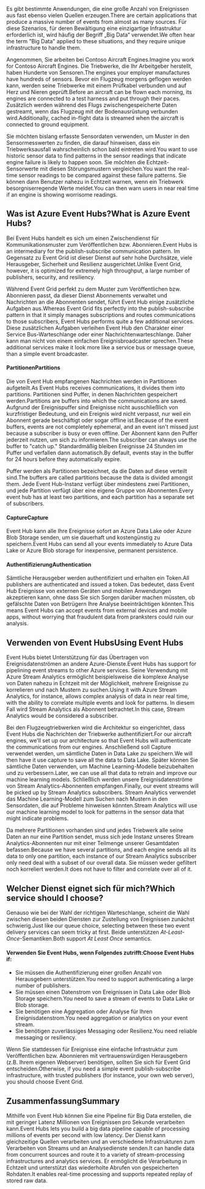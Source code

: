 <span data-ttu-id="40fc7-101">Es gibt bestimmte Anwendungen, die eine große Anzahl von Ereignissen aus fast ebenso vielen Quellen erzeugen.</span><span class="sxs-lookup"><span data-stu-id="40fc7-101">There are certain applications that produce a massive number of events from almost as many sources.</span></span> <span data-ttu-id="40fc7-102">Für diese Szenarios, für deren Bewältigung eine einzigartige Infrastruktur erforderlich ist, wird häufig der Begriff „Big Data“ verwendet.</span><span class="sxs-lookup"><span data-stu-id="40fc7-102">We often hear the term "Big Data" applied to these situations, and they require unique infrastructure to handle them.</span></span>

<span data-ttu-id="40fc7-103">Angenommen, Sie arbeiten bei Contoso Aircraft Engines.</span><span class="sxs-lookup"><span data-stu-id="40fc7-103">Imagine you work for Contoso Aircraft Engines.</span></span> <span data-ttu-id="40fc7-104">Die Triebwerke, die Ihr Arbeitgeber herstellt, haben Hunderte von Sensoren.</span><span class="sxs-lookup"><span data-stu-id="40fc7-104">The engines your employer manufactures have hundreds of sensors.</span></span> <span data-ttu-id="40fc7-105">Bevor ein Flugzeug morgens geflogen werden kann, werden seine Triebwerke mit einem Prüfkabel verbunden und auf Herz und Nieren geprüft.</span><span class="sxs-lookup"><span data-stu-id="40fc7-105">Before an aircraft can be flown each morning, its engines are connected to a test harness and put through their paces.</span></span> <span data-ttu-id="40fc7-106">Zusätzlich werden während des Flugs zwischengespeicherte Daten gestreamt, wenn das Flugzeug mit der Bodenausrüstung verbunden wird.</span><span class="sxs-lookup"><span data-stu-id="40fc7-106">Additionally, cached in-flight data is streamed when the aircraft is connected to ground equipment.</span></span>

<span data-ttu-id="40fc7-107">Sie möchten bislang erfasste Sensordaten verwenden, um Muster in den Sensormesswerten zu finden, die darauf hinweisen, dass ein Triebwerksausfall wahrscheinlich schon bald eintreten wird.</span><span class="sxs-lookup"><span data-stu-id="40fc7-107">You want to use historic sensor data to find patterns in the sensor readings that indicate engine failure is likely to happen soon.</span></span> <span data-ttu-id="40fc7-108">Sie möchten die Echtzeit-Sensorwerte mit diesen Störungsmustern vergleichen.</span><span class="sxs-lookup"><span data-stu-id="40fc7-108">You want the real-time sensor readings to be compared against these failure patterns.</span></span> <span data-ttu-id="40fc7-109">Sie können dann Benutzer nahezu in Echtzeit warnen, wenn ein Triebwerk besorgniserregende Werte meldet.</span><span class="sxs-lookup"><span data-stu-id="40fc7-109">You can then warn users in near real time if an engine is showing worrisome readings.</span></span>

## <a name="what-is-azure-event-hubs"></a><span data-ttu-id="40fc7-110">Was ist Azure Event Hubs?</span><span class="sxs-lookup"><span data-stu-id="40fc7-110">What is Azure Event Hubs?</span></span>
<span data-ttu-id="40fc7-111">Bei Event Hubs handelt es sich um einen Zwischendienst für Kommunikationsmuster zum Veröffentlichen bzw. Abonnieren.</span><span class="sxs-lookup"><span data-stu-id="40fc7-111">Event Hubs is an intermediary for the publish-subscribe communication pattern.</span></span> <span data-ttu-id="40fc7-112">Im Gegensatz zu Event Grid ist dieser Dienst auf sehr hohe Durchsätze, viele Herausgeber, Sicherheit und Resilienz ausgerichtet.</span><span class="sxs-lookup"><span data-stu-id="40fc7-112">Unlike Event Grid, however, it is optimized for extremely high throughput, a large number of publishers, security, and resiliency.</span></span>

<span data-ttu-id="40fc7-113">Während Event Grid perfekt zu dem Muster zum Veröffentlichen bzw. Abonnieren passt, da dieser Dienst Abonnements verwaltet und Nachrichten an die Abonnenten sendet, führt Event Hub einige zusätzliche Aufgaben aus.</span><span class="sxs-lookup"><span data-stu-id="40fc7-113">Whereas Event Grid fits perfectly into the publish-subscribe pattern in that it simply manages subscriptions and routes communications to those subscribers, Event Hubs performs quite a few additional services.</span></span> <span data-ttu-id="40fc7-114">Diese zusätzlichen Aufgaben verleihen Event Hub den Charakter einer Service Bus-Warteschlange oder einer Nachrichtenwarteschlange. Daher kann man nicht von einem einfachen Ereignisbroadcaster sprechen.</span><span class="sxs-lookup"><span data-stu-id="40fc7-114">These additional services make it look more like a service bus or message queue, than a simple event broadcaster.</span></span>

#### <a name="partitions"></a><span data-ttu-id="40fc7-115">Partitionen</span><span class="sxs-lookup"><span data-stu-id="40fc7-115">Partitions</span></span>
<span data-ttu-id="40fc7-116">Die von Event Hub empfangenen Nachrichten werden in Partitionen aufgeteilt.</span><span class="sxs-lookup"><span data-stu-id="40fc7-116">As Event Hubs receives communications, it divides them into partitions.</span></span> <span data-ttu-id="40fc7-117">Partitionen sind Puffer, in denen Nachrichten gespeichert werden.</span><span class="sxs-lookup"><span data-stu-id="40fc7-117">Partitions are buffers into which the communications are saved.</span></span> <span data-ttu-id="40fc7-118">Aufgrund der Ereignispuffer sind Ereignisse nicht ausschließlich von kurzfristiger Bedeutung, und ein Ereignis wird nicht verpasst, nur weil ein Abonnent gerade beschäftigt oder sogar offline ist.</span><span class="sxs-lookup"><span data-stu-id="40fc7-118">Because of the event buffers, events are not completely ephemeral, and an event isn't missed just because a subscriber is busy or even offline.</span></span> <span data-ttu-id="40fc7-119">Der Abonnent kann den Puffer jederzeit nutzen, um sich zu informieren.</span><span class="sxs-lookup"><span data-stu-id="40fc7-119">The subscriber can always use the buffer to "catch up."</span></span> <span data-ttu-id="40fc7-120">Standardmäßig bleiben Ereignisse 24 Stunden im Puffer und verfallen dann automatisch.</span><span class="sxs-lookup"><span data-stu-id="40fc7-120">By default, events stay in the buffer for 24 hours before they automatically expire.</span></span>

<span data-ttu-id="40fc7-121">Puffer werden als Partitionen bezeichnet, da die Daten auf diese verteilt sind.</span><span class="sxs-lookup"><span data-stu-id="40fc7-121">The buffers are called partitions because the data is divided amongst them.</span></span> <span data-ttu-id="40fc7-122">Jede Event Hub-Instanz verfügt über mindestens zwei Partitionen, und jede Partition verfügt über eine eigene Gruppe von Abonnenten.</span><span class="sxs-lookup"><span data-stu-id="40fc7-122">Every event hub has at least two partitions, and each partition has a separate set of subscribers.</span></span>

#### <a name="capture"></a><span data-ttu-id="40fc7-123">Capture</span><span class="sxs-lookup"><span data-stu-id="40fc7-123">Capture</span></span>
<span data-ttu-id="40fc7-124">Event Hub kann alle Ihre Ereignisse sofort an Azure Data Lake oder Azure Blob Storage senden, um sie dauerhaft und kostengünstig zu speichern.</span><span class="sxs-lookup"><span data-stu-id="40fc7-124">Event Hubs can send all your events immediately to Azure Data Lake or Azure Blob storage for inexpensive, permanent persistence.</span></span>

#### <a name="authentication"></a><span data-ttu-id="40fc7-125">Authentifizierung</span><span class="sxs-lookup"><span data-stu-id="40fc7-125">Authentication</span></span>
<span data-ttu-id="40fc7-126">Sämtliche Herausgeber werden authentifiziert und erhalten ein Token.</span><span class="sxs-lookup"><span data-stu-id="40fc7-126">All publishers are authenticated and issued a token.</span></span> <span data-ttu-id="40fc7-127">Das bedeutet, dass Event Hub Ereignisse von externen Geräten und mobilen Anwendungen akzeptieren kann, ohne dass Sie sich Sorgen darüber machen müssten, ob gefälschte Daten von Betrügern Ihre Analyse beeinträchtigen könnten.</span><span class="sxs-lookup"><span data-stu-id="40fc7-127">This means Event Hubs can accept events from external devices and mobile apps, without worrying that fraudulent data from pranksters could ruin our analysis.</span></span> 

## <a name="using-event-hubs"></a><span data-ttu-id="40fc7-128">Verwenden von Event Hubs</span><span class="sxs-lookup"><span data-stu-id="40fc7-128">Using Event Hubs</span></span>
<span data-ttu-id="40fc7-129">Event Hubs bietet Unterstützung für das Übertragen von Ereignisdatenströmen an andere Azure-Dienste.</span><span class="sxs-lookup"><span data-stu-id="40fc7-129">Event Hubs has support for pipelining event streams to other Azure services.</span></span> <span data-ttu-id="40fc7-130">Seine Verwendung mit Azure Stream Analytics ermöglicht beispielsweise die komplexe Analyse von Daten nahezu in Echtzeit mit der Möglichkeit, mehrere Ereignisse zu korrelieren und nach Mustern zu suchen.</span><span class="sxs-lookup"><span data-stu-id="40fc7-130">Using it with Azure Stream Analytics, for instance, allows complex analysis of data in near real time, with the ability to correlate multiple events and look for patterns.</span></span> <span data-ttu-id="40fc7-131">In diesem Fall wird Stream Analytics als Abonnent betrachtet.</span><span class="sxs-lookup"><span data-stu-id="40fc7-131">In this case, Stream Analytics would be considered a subscriber.</span></span>

<span data-ttu-id="40fc7-132">Bei den Flugzeugtriebwerken wird die Architektur so eingerichtet, dass Event Hubs die Nachrichten der Triebwerke authentifiziert.</span><span class="sxs-lookup"><span data-stu-id="40fc7-132">For our aircraft engines, we'll set up our architecture so that Event Hubs will authenticate the communications from our engines.</span></span> <span data-ttu-id="40fc7-133">Anschließend soll Capture verwendet werden, um sämtliche Daten in Data Lake zu speichern.</span><span class="sxs-lookup"><span data-stu-id="40fc7-133">We will then have it use capture to save all the data to Data Lake.</span></span> <span data-ttu-id="40fc7-134">Später können Sie sämtliche Daten verwenden, um Machine Learning-Modelle beizubehalten und zu verbessern.</span><span class="sxs-lookup"><span data-stu-id="40fc7-134">Later, we can use all that data to retrain and improve our machine learning models.</span></span> <span data-ttu-id="40fc7-135">Schließlich werden unsere Ereignisdatenströme von Stream Analytics-Abonnenten empfangen.</span><span class="sxs-lookup"><span data-stu-id="40fc7-135">Finally, our event streams will be picked up by Stream Analytics subscribers.</span></span> <span data-ttu-id="40fc7-136">Stream Analytics verwendet das Machine Learning-Modell zum Suchen nach Mustern in den Sensordaten, die auf Probleme hinweisen könnten.</span><span class="sxs-lookup"><span data-stu-id="40fc7-136">Stream Analytics will use our machine learning model to look for patterns in the sensor data that might indicate problems.</span></span>

<span data-ttu-id="40fc7-137">Da mehrere Partitionen vorhanden sind und jedes Triebwerk alle seine Daten an nur eine Partition sendet, muss sich jede Instanz unseres Stream Analytics-Abonnenten nur mit einer Teilmenge unserer Gesamtdaten befassen.</span><span class="sxs-lookup"><span data-stu-id="40fc7-137">Because we have several partitions, and each engine sends all its data to only one partition, each instance of our Stream Analytics subscriber only need deal with a subset of our overall data.</span></span> <span data-ttu-id="40fc7-138">Sie müssen weder gefiltert noch korreliert werden.</span><span class="sxs-lookup"><span data-stu-id="40fc7-138">It does not have to filter and correlate over all of it.</span></span>

## <a name="which-service-should-i-choose"></a><span data-ttu-id="40fc7-139">Welcher Dienst eignet sich für mich?</span><span class="sxs-lookup"><span data-stu-id="40fc7-139">Which service should I choose?</span></span>
<span data-ttu-id="40fc7-140">Genauso wie bei der Wahl der richtigen Warteschlange, scheint die Wahl zwischen diesen beiden Diensten zur Zustellung von Ereignissen zunächst schwierig.</span><span class="sxs-lookup"><span data-stu-id="40fc7-140">Just like our queue choice, selecting between these two event delivery services can seem tricky at first.</span></span> <span data-ttu-id="40fc7-141">Beide unterstützen *At-Least-Once*-Semantiken.</span><span class="sxs-lookup"><span data-stu-id="40fc7-141">Both support *At Least Once* semantics.</span></span>

#### <a name="choose-event-hubs-if"></a><span data-ttu-id="40fc7-142">Verwenden Sie Event Hubs, wenn Folgendes zutrifft:</span><span class="sxs-lookup"><span data-stu-id="40fc7-142">Choose Event Hubs if:</span></span>
- <span data-ttu-id="40fc7-143">Sie müssen die Authentifizierung einer großen Anzahl von Herausgebern unterstützen.</span><span class="sxs-lookup"><span data-stu-id="40fc7-143">You need to support authenticating a large number of publishers.</span></span>
- <span data-ttu-id="40fc7-144">Sie müssen einen Datenstrom von Ereignissen in Data Lake oder Blob Storage speichern.</span><span class="sxs-lookup"><span data-stu-id="40fc7-144">You need to save a stream of events to Data Lake or Blob storage.</span></span>
- <span data-ttu-id="40fc7-145">Sie benötigen eine Aggregation oder Analyse für Ihren Ereignisdatenstrom.</span><span class="sxs-lookup"><span data-stu-id="40fc7-145">You need aggregation or analytics on your event stream.</span></span>
- <span data-ttu-id="40fc7-146">Sie benötigen zuverlässiges Messaging oder Resilienz.</span><span class="sxs-lookup"><span data-stu-id="40fc7-146">You need reliable messaging or resiliency.</span></span>  

<span data-ttu-id="40fc7-147">Wenn Sie stattdessen für Ereignisse eine einfache Infrastruktur zum Veröffentlichen bzw. Abonnieren mit vertrauenswürdigen Herausgebern (z.B. Ihrem eigenen Webserver) benötigen, sollten Sie sich für Event Grid entscheiden.</span><span class="sxs-lookup"><span data-stu-id="40fc7-147">Otherwise, if you need a simple event publish-subscribe infrastructure, with trusted publishers (for instance, your own web server), you should choose Event Grid.</span></span>

## <a name="summary"></a><span data-ttu-id="40fc7-148">Zusammenfassung</span><span class="sxs-lookup"><span data-stu-id="40fc7-148">Summary</span></span>
<span data-ttu-id="40fc7-149">Mithilfe von Event Hub können Sie eine Pipeline für Big Data erstellen, die mit geringer Latenz Millionen von Ereignissen pro Sekunde verarbeiten kann.</span><span class="sxs-lookup"><span data-stu-id="40fc7-149">Event Hubs lets you build a big data pipeline capable of processing millions of events per second with low latency.</span></span> <span data-ttu-id="40fc7-150">Der Dienst kann gleichzeitige Quellen verarbeiten und an verschiedene Infrastrukturen zum Verarbeiten von Streams und an Analysedienste senden.</span><span class="sxs-lookup"><span data-stu-id="40fc7-150">It can handle data from concurrent sources and route it to a variety of stream-processing infrastructures and analytics services.</span></span> <span data-ttu-id="40fc7-151">Er ermöglicht die Verarbeitung in Echtzeit und unterstützt das wiederholte Abrufen von gespeicherten Rohdaten.</span><span class="sxs-lookup"><span data-stu-id="40fc7-151">It enables real-time processing and supports repeated replay of stored raw data.</span></span> 
